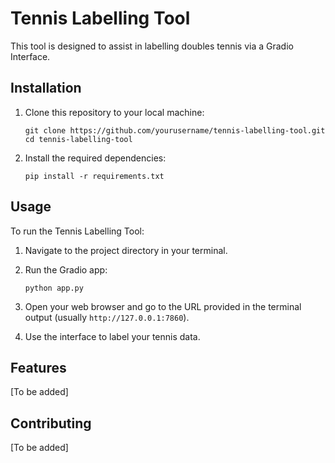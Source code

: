 # Tennis Labelling Tool

This tool is designed to assist in labelling doubles tennis via a Gradio Interface.

## Installation

1. Clone this repository to your local machine:
   ```
   git clone https://github.com/yourusername/tennis-labelling-tool.git
   cd tennis-labelling-tool
   ```

2. Install the required dependencies:
   ```
   pip install -r requirements.txt
   ```

## Usage

To run the Tennis Labelling Tool:

1. Navigate to the project directory in your terminal.

2. Run the Gradio app:
   ```
   python app.py
   ```

3. Open your web browser and go to the URL provided in the terminal output (usually `http://127.0.0.1:7860`).

4. Use the interface to label your tennis data.

## Features

[To be added]

## Contributing

[To be added]